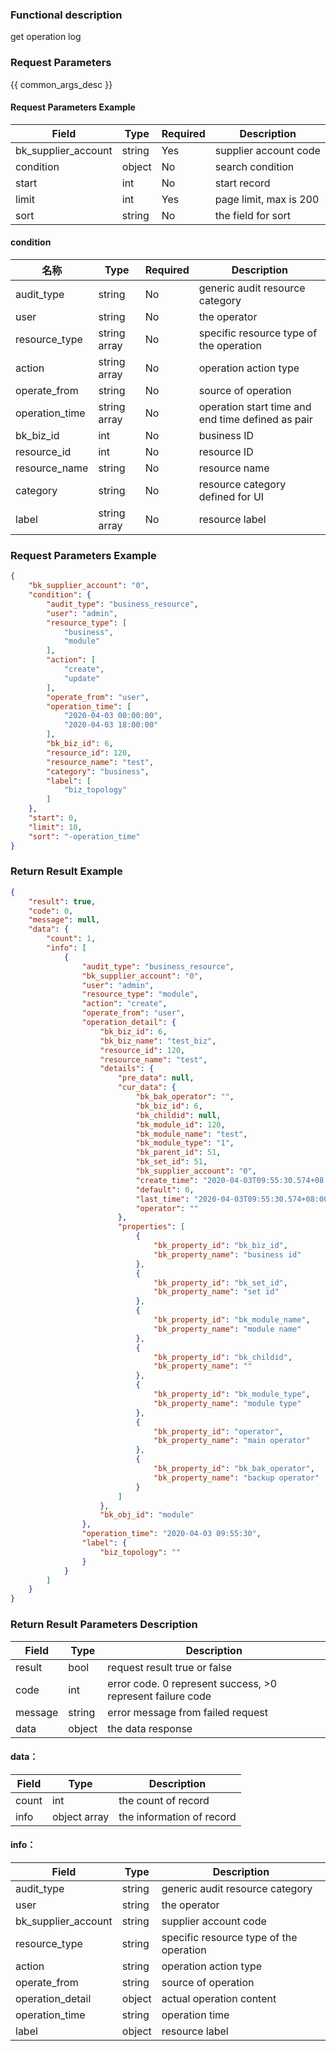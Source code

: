 ### Functional description

get operation log

### Request Parameters

{{ common_args_desc }}

#### Request Parameters Example

| Field               | Type   | Required | Description                           |
| ------------------- | ------ | -------- | ------------------------------------- |
| bk_supplier_account | string | Yes      | supplier account code                 |
| condition           | object | No       | search condition                      |
| start               | int    | No       | start record                          |
| limit               | int    | Yes       | page limit, max is 200 |
| sort                | string | No       | the field for sort                    |

#### condition

| 名称           | Type         | Required | Description                                       |
| -------------- | ------------ | -------- | ------------------------------------------------- |
| audit_type     | string       | No       | generic audit resource category                   |
| user           | string       | No       | the operator                                      |
| resource_type  | string array | No       | specific resource type of the operation           |
| action         | string array | No       | operation action type                             |
| operate_from   | string       | No       | source of operation                               |
| operation_time | string array | No       | operation start time and end time defined as pair |
| bk_biz_id      | int          | No       | business ID                                       |
| resource_id    | int          | No       | resource ID                                       |
| resource_name  | string       | No       | resource name                                     |
| category       | string       | No       | resource category defined for UI                  |
| label          | string array | No       | resource label                                    |

### Request Parameters Example

```json
{
    "bk_supplier_account": "0",
    "condition": {
        "audit_type": "business_resource",
        "user": "admin",
        "resource_type": [
            "business",
            "module"
        ],
        "action": [
            "create",
            "update"
        ],
        "operate_from": "user",
        "operation_time": [
            "2020-04-03 00:00:00",
            "2020-04-03 18:00:00"
        ],
        "bk_biz_id": 6,
        "resource_id": 120,
        "resource_name": "test",
        "category": "business",
        "label": [
            "biz_topology"
        ]
    },
    "start": 0,
    "limit": 10,
    "sort": "-operation_time"
}
```

### Return Result Example

```json
{
    "result": true,
    "code": 0,
    "message": null,
    "data": {
        "count": 1,
        "info": [
            {
                "audit_type": "business_resource",
                "bk_supplier_account": "0",
                "user": "admin",
                "resource_type": "module",
                "action": "create",
                "operate_from": "user",
                "operation_detail": {
                    "bk_biz_id": 6,
                    "bk_biz_name": "test_biz",
                    "resource_id": 120,
                    "resource_name": "test",
                    "details": {
                        "pre_data": null,
                        "cur_data": {
                            "bk_bak_operator": "",
                            "bk_biz_id": 6,
                            "bk_childid": null,
                            "bk_module_id": 120,
                            "bk_module_name": "test",
                            "bk_module_type": "1",
                            "bk_parent_id": 51,
                            "bk_set_id": 51,
                            "bk_supplier_account": "0",
                            "create_time": "2020-04-03T09:55:30.574+08:00",
                            "default": 0,
                            "last_time": "2020-04-03T09:55:30.574+08:00",
                            "operator": ""
                        },
                        "properties": [
                            {
                                "bk_property_id": "bk_biz_id",
                                "bk_property_name": "business id"
                            },
                            {
                                "bk_property_id": "bk_set_id",
                                "bk_property_name": "set id"
                            },
                            {
                                "bk_property_id": "bk_module_name",
                                "bk_property_name": "module name"
                            },
                            {
                                "bk_property_id": "bk_childid",
                                "bk_property_name": ""
                            },
                            {
                                "bk_property_id": "bk_module_type",
                                "bk_property_name": "module type"
                            },
                            {
                                "bk_property_id": "operator",
                                "bk_property_name": "main operator"
                            },
                            {
                                "bk_property_id": "bk_bak_operator",
                                "bk_property_name": "backup operator"
                            }
                        ]
                    },
                    "bk_obj_id": "module"
                },
                "operation_time": "2020-04-03 09:55:30",
                "label": {
                    "biz_topology": ""
                }
            }
        ]
    }
}
```

### Return Result Parameters Description

| Field   | Type   | Description                                                |
| ------- | ------ | ---------------------------------------------------------- |
| result  | bool   | request result true or false                               |
| code    | int    | error code. 0 represent success, >0 represent failure code |
| message | string | error message from failed request                          |
| data    | object | the data response                                          |

#### data：

| Field | Type         | Description               |
| ----- | ------------ | ------------------------- |
| count | int          | the count of record       |
| info  | object array | the information of record |

#### info：

| Field               | Type   | Description                             |
| ------------------- | ------ | --------------------------------------- |
| audit_type          | string | generic audit resource category         |
| user                | string | the operator                            |
| bk_supplier_account | string | supplier account code                   |
| resource_type       | string | specific resource type of the operation |
| action              | string | operation action type                   |
| operate_from        | string | source of operation                     |
| operation_detail    | object | actual operation content                |
| operation_time      | string | operation time                          |
| label               | object | resource label                          |